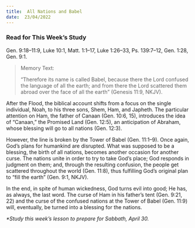 ```yaml
---
title:  All Nations and Babel
date:  23/04/2022
---
```


### Read for This Week’s Study
Gen. 9:18–11:9, Luke 10:1, Matt. 1:1–17, Luke 1:26–33, Ps. 139:7–12, Gen. 1:28, Gen. 9:1.

> <p>Memory Text:</p>
> “Therefore its name is called Babel, because there the Lord confused the language of all the earth; and from there the Lord scattered them abroad over the face of all the earth” (Genesis 11:9, NKJV).

After the Flood, the biblical account shifts from a focus on the single individual, Noah, to his three sons, Shem, Ham, and Japheth. The particular attention on Ham, the father of Canaan (Gen. 10:6, 15), introduces the idea of “Canaan,” the Promised Land (Gen. 12:5), an anticipation of Abraham, whose blessing will go to all nations (Gen. 12:3).

However, the line is broken by the Tower of Babel (Gen. 11:1–9). Once again, God’s plans for humankind are disrupted. What was supposed to be a blessing, the birth of all nations, becomes another occasion for another curse. The nations unite in order to try to take God’s place; God responds in judgment on them; and, through the resulting confusion, the people get scattered throughout the world (Gen. 11:8), thus fulfilling God’s original plan to “fill the earth” (Gen. 9:1, NKJV).

In the end, in spite of human wickedness, God turns evil into good; He has, as always, the last word. The curse of Ham in his father’s tent (Gen. 9:21, 22) and the curse of the confused nations at the Tower of Babel (Gen. 11:9) will, eventually, be turned into a blessing for the nations.

_*Study this week’s lesson to prepare for Sabbath, April 30._